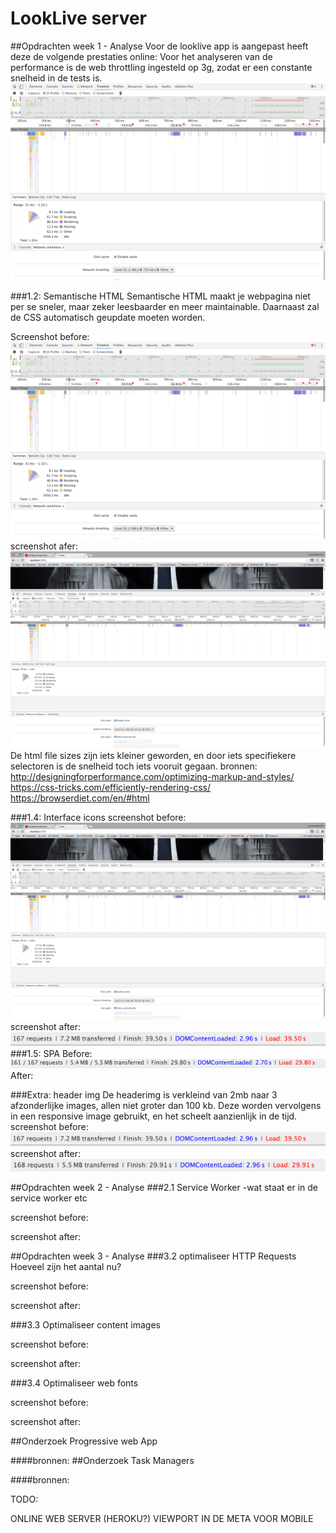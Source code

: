 # LookLive server

##Opdrachten week 1 - Analyse
Voor de looklive app is aangepast heeft deze de volgende prestaties online:
Voor het analyseren van de performance is de web throttling ingesteld op 3g, zodat er een constante snelheid in de tests is. 
<img src="/public/screenshots/screenshot_before_ev.png" alt="">

###1.2: Semantische HTML
Semantische HTML maakt je webpagina niet per se sneler, maar zeker leesbaarder en meer maintainable. Daarnaast zal de CSS automatisch geupdate moeten worden.

Screenshot before:
<img src="/public/screenshots/screenshot_before_ev.png" alt="">
screenshot afer:
<img src="/public/screenshots/screenshot_html_after.png" alt="">
De html file sizes zijn iets kleiner geworden, en door iets specifiekere selectoren is de snelheid toch iets vooruit gegaan.
bronnen:
http://designingforperformance.com/optimizing-markup-and-styles/
https://css-tricks.com/efficiently-rendering-css/
https://browserdiet.com/en/#html

###1.4: Interface icons
screenshot before:
<img src="/public/screenshots/screenshot_html_after.png" alt="">
screenshot after:
<img src="/public/screenshots/screenshot_interfaceicons_after.png" alt="">
###1.5: SPA
Before:
<img src="/public/screenshots/screenshot_headerimg_after.png" alt="">
After:

###Extra: header img
De headerimg is verkleind van 2mb naar 3 afzonderlijke images, allen niet groter dan 100 kb. Deze worden vervolgens in een responsive image gebruikt, en het scheelt aanzienlijk in de tijd.
screenshot before:
<img src="/public/screenshots/screenshot_interfaceicons_after.png" alt="">
screenshot after:
<img src="/public/screenshots/screenshot_spa_after.png" alt="">

##Opdrachten week 2 - Analyse
###2.1 Service Worker
-wat staat er in de service worker etc

screenshot before:

screenshot after:

##Opdrachten week 3 - Analyse
###3.2 optimaliseer HTTP Requests
Hoeveel zijn het aantal nu?

screenshot before:

screenshot after:

###3.3 Optimaliseer content images

screenshot before:

screenshot after:

###3.4 Optimaliseer web fonts

screenshot before:

screenshot after:


##Onderzoek Progressive web App

####bronnen:
##Onderzoek Task Managers


####bronnen:

TODO:

ONLINE WEB SERVER (HEROKU?)
VIEWPORT IN DE META VOOR MOBILE

